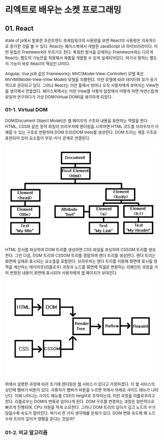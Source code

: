 # 리엑트로 배우는 소켓 프로그래밍

## 01. React

<font size=2>state of js에서 발표한 프런트엔드 프레임워크의 사용량을 보면 React의 사용량은 지속적으로 증가한 것을 볼 수 있다.</font>
<font size=2>React는 페이스북에서 개발한 JavaScript UI 라이브러리이다.</font>
<font size=2>어떤 분들은 Framework라 부르기도 한다.</font>
<font size=2>특정한 형식을 강제하는 Framework와는 다르게 React는 별도의 기능만을 적용해서 제품을 개발할 수 있게 설계되어있다.</font>
<font size=2>여기서 말하는 별도의 기능이 바로 React의 핵심인 UI이다.</font>

<font size=2>Angular, Vue.js와 같은 Framework는 MVC(Model-View-Controller) 모델 혹은 MVVM(Model-View-View Model) 모델을 지향한다.</font>
<font size=2>이런 모델에 따라 데이터와 뷰가 유기적으로 관리되고 있다.</font>
<font size=2>그러나 React는 이런 틀에서 벗어나 오직 사용자에게 보여지는 View만을 생각해서 만들었다.</font>
<font size=2>페이스북에서는 이런 View를 사용자 입장에서 어떻게 하면 자연스럽게 보일까 연구하다가 가상 DOM(Virtual DOM)을 생각하게 되었다.</font>

### 01-1. Virtual DOM
<font size=2>DOM(Document Object Model)은 웹 페이지의 구조와 내용을 표현하는 역할을 한다.</font>
<font size=2>HTML, CSS와 같은 정적 파일이 브라우저에 렌더링을 시작하면 HTML 코드를 브라우저가 이해할 수 있는 구조로 변환하여 DOM 트리(DOM tree)를 생성한다.</font>
<font size=2>DOM 트리는 계층 구조로 표현되어 있어 요소들이 부모-자식 관계로 연결된다.</font>

![HTML_DOM_TREE](./src/assets/HTML_DOM_Tree.png)

<font size=2>HTML 문서를 파싱하여 DOM 트리를 생성하면 CSS 파일을 파싱하여 CSSOM 트리를 생성한다.</font>
<font size=2>그런 다음, DOM 트리와 CSSOM 트리를 결합하여 렌더 트리를 생성한다.</font>
<font size=2>렌더 트리는 화면에 실제로 표시되는 요소들을 포함한다.</font>
<font size=2>브라우저는 렌더 트리를 이용해 화면에 표시될 영역을 계산하는 레이아웃(리플로우) 과정과 노드를 화면에 픽셀로 변환하는 리페인트 과정을 거쳐 변환된 내용이 화면에 표시되어 사용자에게 웹 페이지가 보여진다.</font>

![BROWSER_RENDERING](./src/assets/Rendering.png)

<font size=2>위에서 설명한 과정에 따라 초기에 렌더링된 웹 서비스가 있다고 가정하겠다.</font>
<font size=2>이 웹 서비스의 상단에 햄버거 버튼이 있다.</font>
<font size=2>사용자가 햄버거 버튼을 누르면 위에서 아래로 사이드 메뉴가 나타난다.</font>
<font size=2>이때 나타나는 사이드 메뉴를 CSS의 height로 조작하는데, 이런 과정을 리플로우라고 한다.</font>
<font size=2>리플로우는 DOM의 변화로 일어나게 된다.</font>
<font size=2>DOM 구조를 변경하는 과정은 일반적으로 빠르게 진행되며, CPU 자원을 적게 소모한다.</font>
<font size=2>그러나 DOM 트리의 깊이가 깊고 노드의 수가 많을수록 속도가 떨어진다.</font>
<font size=2>여기서 한 가지 생각해볼 문제가 있다.</font>
<font size=2>DOM 변화 속도에 왜 노드 수와 트리의 깊이가 영향을 준다는 것일까?</font>

### 01-2. 비교 알고리즘
<font size=2></font>